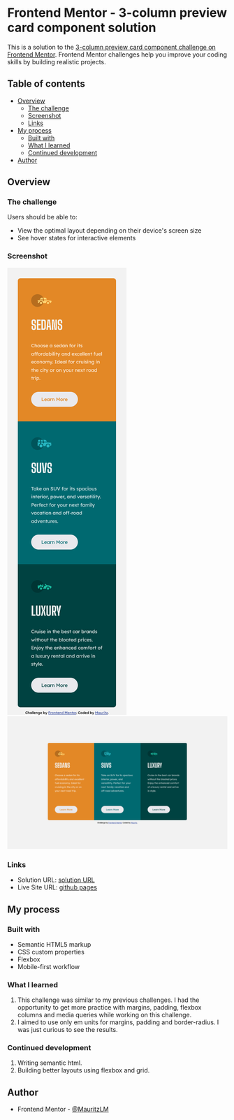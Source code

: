 # Frontend Mentor - 3-column preview card component solution

This is a solution to the [3-column preview card component challenge on Frontend Mentor](https://www.frontendmentor.io/challenges/3column-preview-card-component-pH92eAR2-). Frontend Mentor challenges help you improve your coding skills by building realistic projects. 

## Table of contents

- [Overview](#overview)
  - [The challenge](#the-challenge)
  - [Screenshot](#screenshot)
  - [Links](#links)
- [My process](#my-process)
  - [Built with](#built-with)
  - [What I learned](#what-i-learned)
  - [Continued development](#continued-development)
- [Author](#author)

## Overview

### The challenge

Users should be able to:

- View the optimal layout depending on their device's screen size
- See hover states for interactive elements

### Screenshot

![mobile](./images/mobile-screenshot.png)
![desktop](./images/desktop-screenshot.png)

### Links

- Solution URL: [solution URL](https://www.frontendmentor.io/solutions/3column-preview-card-using-html-and-css-bnbc9sAO2X)
- Live Site URL: [github pages](https://mauritzlm.github.io/3-column-preview-card/)

## My process

### Built with

- Semantic HTML5 markup
- CSS custom properties
- Flexbox
- Mobile-first workflow

### What I learned

 1. This challenge was similar to my previous challenges. I had the opportunity to get more practice with margins, padding, flexbox columns and media queries while working on this challenge.
 2. I aimed to use only em units for margins, padding and border-radius. I was just curious to see the results.

### Continued development
 
1. Writing semantic html.
2. Building better layouts using flexbox and grid.  

## Author

- Frontend Mentor - [@MauritzLM](https://www.frontendmentor.io/profile/MauritzLM)



